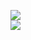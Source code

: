 [![](https://img.shields.io/badge/Made%20With-Github%20Spray-lightgrey.svg?style=for-the-badge&logo=github)](https://github.com/Annihil/github-spray#15229)  
[![](https://i.imgur.com/2DrTn0Z.gif)](https://github.com/Annihil/github-spray)